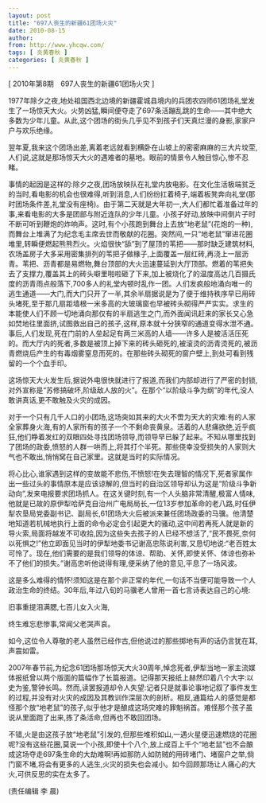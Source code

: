 ```yaml
---
layout: post
title: "697人丧生的新疆61团场火灾"
date: 2010-08-15
author: 
from: http://www.yhcqw.com/
tags: [ 炎黄春秋 ]
categories: [ 炎黄春秋 ]
---
```



[ 2010年第8期　697人丧生的新疆61团场火灾 ]


1977年除夕之夜,地处祖国西北边境的新疆霍城县境内的兵团农四师61团场礼堂发生了一场惊天大火。火势凶猛,瞬间便夺走了697条活蹦乱跳的生命——其中绝大多数为少年儿童。从此,这个团场的街头几乎见不到孩子们天真烂漫的身影,家家户户与欢乐绝缘。

翌年夏,我来这个团场出差,离着老远就看到横卧在山坡上的密密麻麻的三大片坟茔,人们说,这就是那场惊天大火的遇难者的墓地。眼前的情景令人触目惊心,惨不忍睹。


事情的起因是这样的:除夕之夜,团场放映队在礼堂内放电影。在文化生活极端贫乏的当时,看电影的机会也很难得,听到消息,人们纷纷扛着椅子,端着板凳奔向礼堂(那时团场条件差,礼堂没有座椅)。由于第二天就是大年初一,大人们都忙着准备过年的事,来看电影的大多是团部与附近连队的少年儿童。小孩子好动,放映中间倒片子时不断可听到鞭炮的炸响声。这时,有个小孩跑到舞台上去放“地老鼠”(花炮的一种),而舞台上堆满了为纪念毛主席去世而敬献的花圈。突然间,一只“地老鼠”窜进花圈堆里,转瞬便燃起熊熊烈火。火焰很快“舔”到了屋顶的苇把——那时缺乏建筑材料,农场盖房子大多采用密集排列的苇把子做椽子,上面覆盖一层红砖,再浇上一层沥青。苇把、沥青都是易燃物,舞台顶部的大火迅速蔓延到大厅顶部。燃着的苇把失去了支撑力,覆盖其上的砖头噼里啪啦砸了下来,加上被烧化了的温度高达几百摄氏度的沥青雨点般落下,700多人的礼堂内顿时乱作一团。人们发疯般地涌向唯一的逃生通道——大门,而大门只开了一半,其余半扇据说是为了便于维持秩序早已用砖头堵死,至于那几扇距墙根一米多高的大玻璃窗也早被砖头砌得严严实实。求生的本能使人们不顾一切地涌向那仅有的半扇逃生之门,而外面闻讯赶来的家长又心急如焚地往里面挤,试图救出自己的孩子,这样,原本就十分狭窄的通道变得水泄不通。事后,人们发现,死在门前的人垒起足有两三米高的人墙——许多人是被活活压死的。而大厅内的死者,多数是被顶上掉下来的砖头砸死的,被滚烫的沥青烫死的,被沥青燃烧后产生的有毒烟雾窒息而死的。在那些砖头砌死的窗户壁上,到处可看到残留的一个个血手印。


这场惊天大火发生后,据说外电很快就进行了报道,而我们内部却进行了严密的封锁,对外宣称是“苏修搞破坏,阶级敌人放的火”。在那个“以阶级斗争为纲”的年代,没人敢讲真话,更不敢触及火灾的成因。


对于一个只有几千人口的小团场,这场突如其来的大火不啻为天大的灾难:有的人家全家葬身火海,有的人家所有的孩子一个不剩命丧黄泉。活着的人悲痛欲绝,近乎疯狂,他们睁着发红的双眼四处寻找团场领导,而领导早已躲了起来。不知从哪里找到了团场的政委,愤怒的人群一哄而上,将其打个半死。那些侥幸没受损失的人家则大气也不敢出,悄悄窝在自己家里。这就是当时的实际情况。


将心比心,谁家遇到这样的变故能不悲伤,不愤怒!在失去理智的情况下,死者家属作出一些过头的事情原本是应该谅解的,但当时的自治区领导却认为这是“阶级斗争新动向”,发来电报要求团场抓人。在这关键时刻,有一个人头脑非常清醒,极富人情味,他就是已故的原伊犁哈萨克自治州广电局局长,一位13岁参加革命的老八路,时任伊犁农垦局党委副书记、副局长,61团场大火后被派来兼任团场政委的马骥。他清楚地知道若机械地执行上面的命令必定会引起更大的骚动,这中间若再死人就是新的导火索,局面将越发不可收拾,因为这些失去孩子的人已经不想活了,“民不畏死,奈何以死惧之!”他立即面见当时的伊犁地委书记谢高忠陈说利害,又恳切地说:“老百姓太可怜了。现在,他们需要的是我们领导的体谅、帮助、关怀,即使关怀、体谅也弥补不了他们的损失。”谢高忠听他说得有理,便采纳了他的意见,平息了一场风波。

这是多么难得的情怀!须知这是在那个非正常的年代,一句话不当便可能导致一个人政治生命的终结。30年后,年过八旬的马骥老人曾用一首七言诗表达自己的心境:

旧事重提泪满腮,七百儿女入火海,

终生难忘悲惨事,常闻父老哭声哀。

如今,这位令人尊敬的老人虽然已经作古,但他说过的那些掷地有声的话仍言犹在耳,声震如雷。


2007年春节前,为纪念61团场那场惊天大火30周年,悼念死者,伊犁当地一家主流媒体报纸曾以两个版面的篇幅作了长篇报道。记得那天报纸上赫然印着八个大字:以史为鉴,警钟长鸣。然而,读罢报道却令人失望:记者只是就事论事地记叙了事件发生的过程,并没有对火灾的成因及其教训作深层次的剖析。相反,通篇给人的感觉是都怪那个放“地老鼠”的孩子,似乎他才是酿成这场灾难的罪魁祸首。难怪那个孩子虽说从里面跑了出来,拣了条活命,但再也不敢回团场。


不错,火是由这孩子放“地老鼠”引发的,但那些堆积如山,一遇火星便迅速燃烧的花圈呢?没有这些花圈,莫说一个小孩,即使十个八个,放上成百上千个“地老鼠”也不会酿成这场夺走697条生命的大劫难啊!再如那防人如防贼的用砖堵门、堵窗户之举,倘门窗不堵,将会有更多的人逃生,火灾的损失也会减小。如今回顾那场让人痛心的大火,可供反思的实在太多了。

(责任编辑 李 晨)


